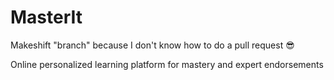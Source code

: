 # MasterIt
Makeshift "branch" because I don't know how to do a pull request 😎

Online personalized learning platform for mastery and expert endorsements
